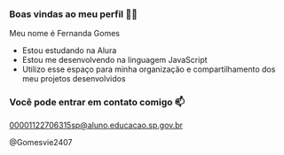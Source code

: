 ### Boas vindas ao meu perfil 💙💙

Meu nome é Fernanda Gomes

- Estou estudando na Alura
- Estou me desenvolvendo na linguagem JavaScript
- Utilizo esse espaço para minha organização e compartilhamento dos meu projetos desenvolvidos

### Você pode entrar em contato comigo 📫

00001122706315sp@aluno.educacao.sp.gov.br

@Gomesvie2407
